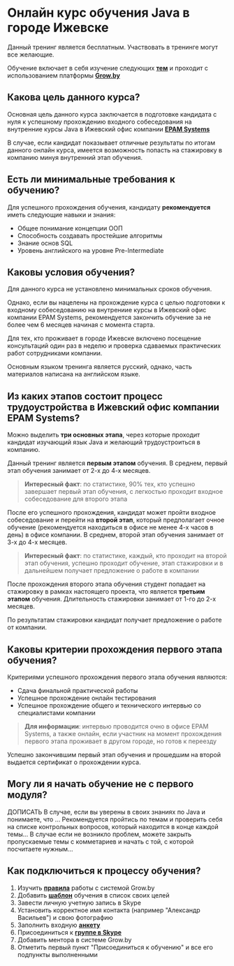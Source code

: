 Онлайн курс обучения Java в городе Ижевске
====================

Данный тренинг является бесплатным. Участвовать в тренинге могут все желающие.

Обучение включает в себя изучение следующих **[тем]({{site.contenturl}})** и проходит с использованием платформы **[Grow.by](https://grow.by)**

Какова цель данного курса?
---------------------
Основная цель данного курса заключается в подготовке кандидата с нуля к успешному прохождению входного собеседования на внутренние курсы Java в Ижевский офис компании **[EPAM Systems](https://www.epam.com)** 

В случае, если кандидат показывает отличные результаты по итогам данного онлайн курса, имеется возможность попасть на стажировку в компанию минуя внутренний этап обучения.

Есть ли минимальные требования к обучению?
---------------------
Для успешного прохождения обучения, кандидату **рекомендуется** иметь следующие навыки и знания:
* Общее понимание концепции ООП
* Способность создавать простейшие алгоритмы
* Знание основ SQL
* Уровень английского на уровне Pre-Intermediate

Каковы условия обучения?
---------------------
Для данного курса не установлено минимальных сроков обучения. 

Однако, если вы нацелены на прохождение курса с целью подготовки к входному собеседованию на внутрениие курсы в Ижевский офис компании EPAM Systems, рекомендуется закончить обучение за не более чем 6 месяцев начиная с момента старта.

Для тех, кто проживает в городе Ижевске включено посещение консультаций один раз в неделю и проверка сдаваемых практических работ сотрудниками компании.

Основным языком тренинга является русский, однако, часть материалов написана на английском языке.

Из каких этапов состоит процесс трудоустройства в Ижевский офис компании EPAM Systems?
---------------------
Можно выделить **три основных этапа**, через которые проходит кандидат изучающий язык Java и желающий трудоустроиться в компанию.

Данный тренинг является **первым этапом** обучения. В среднем, первый этап обучения занимает от 2-х до 4-х месяцев.

>**Интересный факт**: по статистике, 90% тех, кто успешно завершает первый этап обучения, с легкостью проходит входное собеседование для второго этапа

После его успешного прохождения, кандидат может пройти входное собеседование и перейти на **второй этап**, который предполагает очное обучение (рекомендуется находиться в офисе не менее 4-х часов в день) в офисе компании. В среднем, второй этап обучения занимает от 3-х до 4-х месяцев.

>**Интересный факт**: по статистике, каждый, кто проходит на второй этап обучения, успешно проходит обучение, этап стажировки и в дальнейшем получает предложение о работе в компании

После прохождения второго этапа обучения студент попадает на стажировку в рамках настоящего проекта, что является **третьим этапом** обучения. Длительность стажировки занимает от 1-го до 2-х месяцев.

По результатам стажировки кандидат получает предложение о работе от компании.

Каковы критерии прохождения первого этапа обучения?
---------------------
Критериями успешного прохождения первого этапа обучения являются:
* Сдача финальной практической работы
* Успешное прохождение онлайн тестирования
* Успешное прохождение общего и технического интервью со специалистами компании

>**Для информации**: интервью проводится очно в офисе EPAM Systems, а также онлайн, если участник на момент прохождения первого этапа проживает в другом городе, но готов к переезду

Успешно закончившим первый этап обучения и прошедшим на второй выдается сертификат о прохождении курса.

Могу ли я начать обучение не с первого модуля?
---------------------
ДОПИСАТЬ
В случае, если вы уверены в своих знаниях по Java и понимаете, что ... 
Рекомендуется пройтись по темам и проверить себя на списке контрольных вопросов, который находится в конце каждой темы...
В случае если не возникло проблем, можете закрыть пропускаемые темы с комметариев и начать с той, с которой посчитаете нужным...

Как подключиться к процессу обучения?
---------------------
1. Изучить **[правила]({{site.materialsurl}}general/grow_intro)** работы с системой Grow.by
1. Добавить **[шаблон](https://grow.telescopeai.com/templateView/18199)** обучения в список своих целей
1. Завести личную учетную запись в Skype
1. Установить корректное имя контакта (например "Александр Васильев") и свою фотографию
1. Заполнить входную **[анкету](https://forms.gle/YewSknjEYrQwdCeMA)**
1. Присоединиться к **[группе в Skype](https://join.skype.com/oUPhgVkYZyHX)**
1. Добавить ментора в системе Grow.by
1. Отметить первый пункт "Присоединиться к обучению" и все его подпункты выполненными